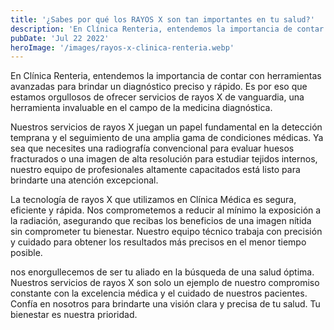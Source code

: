 ```yaml
---
title: '¿Sabes por qué los RAYOS X son tan importantes en tu salud?'
description: 'En Clínica Renteria, entendemos la importancia de contar con herramientas avanzadas para brindar un diagnóstico preciso y rápido. Es por eso que estamos orgullosos de ofrecer servicios de rayos X de vanguardia, una herramienta invaluable en el campo de la medicina diagnóstica.'
pubDate: 'Jul 22 2022'
heroImage: '/images/rayos-x-clinica-renteria.webp'
---
```



En Clínica Renteria, entendemos la importancia de contar con herramientas avanzadas para brindar un diagnóstico preciso y rápido. Es por eso que estamos orgullosos de ofrecer servicios de rayos X de vanguardia, una herramienta invaluable en el campo de la medicina diagnóstica.

Nuestros servicios de rayos X juegan un papel fundamental en la detección temprana y el seguimiento de una amplia gama de condiciones médicas. Ya sea que necesites una radiografía convencional para evaluar huesos fracturados o una imagen de alta resolución para estudiar tejidos internos, nuestro equipo de profesionales altamente capacitados está listo para brindarte una atención excepcional.

La tecnología de rayos X que utilizamos en Clínica Médica es segura, eficiente y rápida. Nos comprometemos a reducir al mínimo la exposición a la radiación, asegurando que recibas los beneficios de una imagen nítida sin comprometer tu bienestar. Nuestro equipo técnico trabaja con precisión y cuidado para obtener los resultados más precisos en el menor tiempo posible.

nos enorgullecemos de ser tu aliado en la búsqueda de una salud óptima. Nuestros servicios de rayos X son solo un ejemplo de nuestro compromiso constante con la excelencia médica y el cuidado de nuestros pacientes. Confía en nosotros para brindarte una visión clara y precisa de tu salud. Tu bienestar es nuestra prioridad.

